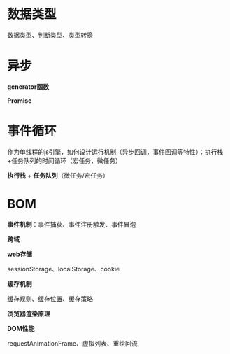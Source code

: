 # 数据类型

数据类型、判断类型、类型转换

# 异步

**generator函数**

**Promise**

# 事件循环

作为单线程的js引擎，如何设计运行机制（异步回调，事件回调等特性）：执行栈+任务队列的时间循环（宏任务，微任务）

**执行栈** + **任务队列**（微任务/宏任务）

# BOM

**事件机制**：事件捕获、事件注册触发、事件冒泡

**跨域**

**web存储**

sessionStorage、localStorage、cookie

**缓存机制**

缓存规则、缓存位置、缓存策略

**浏览器渲染原理**

**DOM性能**

requestAnimationFrame、虚拟列表、重绘回流
